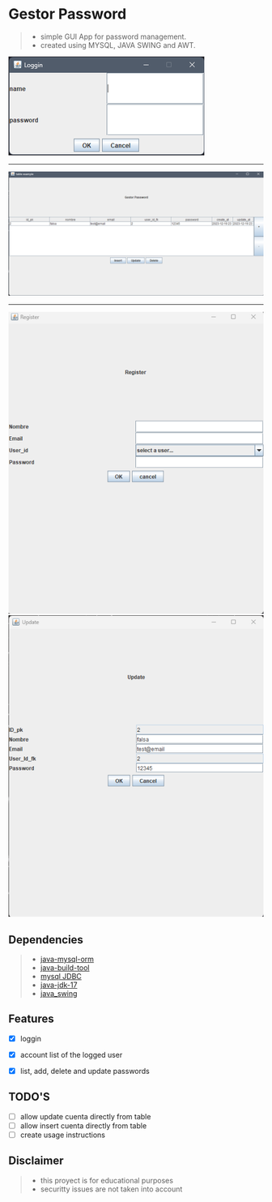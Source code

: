 # Gestor Password
>- simple GUI App for password management.
>- created using MYSQL, JAVA SWING and AWT.

![panelLogin](.\docs\login.png)

------

![panelPrincipal](.\docs\principal.png)

------
![panelRegistro](.\docs\registro.png)
![panelUpdate](.\docs\update.png)

## Dependencies
>- [java-mysql-orm](https://github.com/AlfonsoG-dev/java-mysql-eje)
>- [java-build-tool](https://github.com/AlfonsoG-dev/javaBuild)
>- [mysql JDBC](https://dev.mysql.com/downloads/connector/j/5.1.html)
>- [java-jdk-17](https://www.oracle.com/java/technologies/javase/jdk17-archive-downloads.html)
>- [java_swing](https://www.tutorialspoint.com/swingexamples/index.htm)

## Features

- [x] loggin 
- [x] account list of the logged user
- [x] list, add, delete and update passwords


## TODO'S
- [ ] allow update cuenta directly from table
- [ ] allow insert cuenta directly from table
- [ ] create usage instructions

## Disclaimer
>- this proyect is for educational purposes
>- securitty issues are not taken into account
